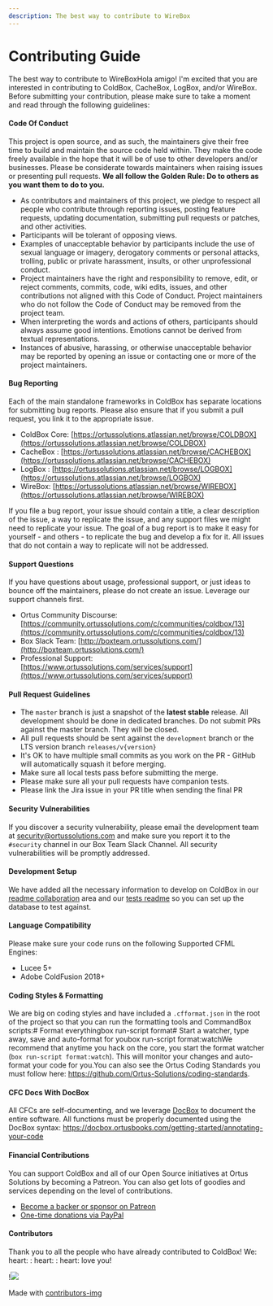 ```yaml
---
description: The best way to contribute to WireBox
---
```


# Contributing Guide

The best way to contribute to WireBoxHola amigo! I'm excited that you are interested in contributing to ColdBox, CacheBox, LogBox, and/or WireBox. Before submitting your contribution, please make sure to take a moment and read through the following guidelines:

#### Code Of Conduct <a href="#code-of-conduct" id="code-of-conduct"></a>

This project is open source, and as such, the maintainers give their free time to build and maintain the source code held within. They make the code freely available in the hope that it will be of use to other developers and/or businesses. Please be considerate towards maintainers when raising issues or presenting pull requests. **We all follow the Golden Rule: Do to others as you want them to do to you.**

* As contributors and maintainers of this project, we pledge to respect all people who contribute through reporting issues, posting feature requests, updating documentation, submitting pull requests or patches, and other activities.
* Participants will be tolerant of opposing views.
* Examples of unacceptable behavior by participants include the use of sexual language or imagery, derogatory comments or personal attacks, trolling, public or private harassment, insults, or other unprofessional conduct.
* Project maintainers have the right and responsibility to remove, edit, or reject comments, commits, code, wiki edits, issues, and other contributions not aligned with this Code of Conduct. Project maintainers who do not follow the Code of Conduct may be removed from the project team.
* When interpreting the words and actions of others, participants should always assume good intentions. Emotions cannot be derived from textual representations.
* Instances of abusive, harassing, or otherwise unacceptable behavior may be reported by opening an issue or contacting one or more of the project maintainers.

#### Bug Reporting <a href="#bug-reporting" id="bug-reporting"></a>

Each of the main standalone frameworks in ColdBox has separate locations for submitting bug reports. Please also ensure that if you submit a pull request, you link it to the appropriate issue.

* ColdBox Core: [https://ortussolutions.atlassian.net/browse/COLDBOX](https://ortussolutions.atlassian.net/browse/COLDBOX)​
* CacheBox : [https://ortussolutions.atlassian.net/browse/CACHEBOX](https://ortussolutions.atlassian.net/browse/CACHEBOX)​
* LogBox : [https://ortussolutions.atlassian.net/browse/LOGBOX](https://ortussolutions.atlassian.net/browse/LOGBOX)​
* WireBox: [https://ortussolutions.atlassian.net/browse/WIREBOX](https://ortussolutions.atlassian.net/browse/WIREBOX)​

If you file a bug report, your issue should contain a title, a clear description of the issue, a way to replicate the issue, and any support files we might need to replicate your issue. The goal of a bug report is to make it easy for yourself - and others - to replicate the bug and develop a fix for it. All issues that do not contain a way to replicate will not be addressed.

#### Support Questions <a href="#support-questions" id="support-questions"></a>

If you have questions about usage, professional support, or just ideas to bounce off the maintainers, please do not create an issue. Leverage our support channels first.

* Ortus Community Discourse: [https://community.ortussolutions.com/c/communities/coldbox/13](https://community.ortussolutions.com/c/communities/coldbox/13)​
* Box Slack Team: [http://boxteam.ortussolutions.com/](http://boxteam.ortussolutions.com/)​
* Professional Support: [https://www.ortussolutions.com/services/support](https://www.ortussolutions.com/services/support)​

#### Pull Request Guidelines <a href="#pull-request-guidelines" id="pull-request-guidelines"></a>

* The `master` branch is just a snapshot of the **latest stable** release. All development should be done in dedicated branches. Do not submit PRs against the master branch. They will be closed.
* All pull requests should be sent against the `development` branch or the LTS version branch `releases/v{version}`
* It's OK to have multiple small commits as you work on the PR - GitHub will automatically squash it before merging.
* Make sure all local tests pass before submitting the merge.
* Please make sure all your pull requests have companion tests.
* Please link the Jira issue in your PR title when sending the final PR

#### Security Vulnerabilities <a href="#security-vulnerabilities" id="security-vulnerabilities"></a>

If you discover a security vulnerability, please email the development team at [security@ortussolutions.com](mailto:security@ortussolutions.com?subject=security) and make sure you report it to the `#security` channel in our Box Team Slack Channel. All security vulnerabilities will be promptly addressed.

#### Development Setup <a href="#development-setup" id="development-setup"></a>

We have added all the necessary information to develop on ColdBox in our [readme collaboration](https://github.com/ColdBox/coldbox-platform/tree/development#collaboration) area and our [tests readme](https://github.com/ColdBox/coldbox-platform/blob/development/tests/readme.md) so you can set up the database to test against.

#### Language Compatibility <a href="#language-compatibility" id="language-compatibility"></a>

Please make sure your code runs on the following Supported CFML Engines:

* Lucee 5+
* Adobe ColdFusion 2018+

#### Coding Styles & Formatting <a href="#coding-styles-and-formatting" id="coding-styles-and-formatting"></a>

We are big on coding styles and have included a `.cfformat.json` in the root of the project so that you can run the formatting tools and CommandBox scripts:# Format everythingbox run-script format​# Start a watcher, type away, save and auto-format for youbox run-script format:watchWe recommend that anytime you hack on the core, you start the format watcher (`box run-script format:watch`). This will monitor your changes and auto-format your code for you.You can also see the Ortus Coding Standards you must follow here: https://github.com/Ortus-Solutions/coding-standards.

#### CFC Docs With DocBox <a href="#cfc-docs-with-docbox" id="cfc-docs-with-docbox"></a>

All CFCs are self-documenting, and we leverage [DocBox](https://docbox.ortusbooks.com/) to document the entire software. All functions must be properly documented using the DocBox syntax: https://docbox.ortusbooks.com/getting-started/annotating-your-code

#### Financial Contributions <a href="#financial-contributions" id="financial-contributions"></a>

You can support ColdBox and all of our Open Source initiatives at Ortus Solutions by becoming a Patreon. You can also get lots of goodies and services depending on the level of contributions.

* ​[Become a backer or sponsor on Patreon](https://www.patreon.com/ortussolutions)​
* ​[One-time donations via PayPal](https://www.paypal.com/paypalme/ortussolutions)​

#### Contributors <a href="#contributors" id="contributors"></a>

Thank you to all the people who have already contributed to ColdBox! We: heart: : heart: : heart: love you!

!​[​![](https://contrib.rocks/image?repo=coldbox/coldbox-platform)​](https://github.com/coldbox/coldbox-platform/graphs/contributors)​

Made with [contributors-img](https://contrib.rocks/)​

